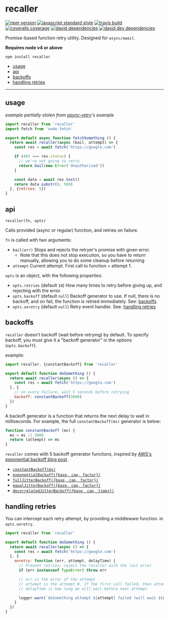recaller
===

[![npm version](https://img.shields.io/npm/v/recaller.svg?style=flat-square)](https://npmjs.com/package/recaller)
[![javascript standard style](https://img.shields.io/badge/code%20style-standard-blue.svg?style=flat-square)](http://standardjs.com/)
[![travis build](https://img.shields.io/travis/SEAPUNK/recaller/master.svg?style=flat-square)](https://travis-ci.org/SEAPUNK/recaller)
[![coveralls coverage](https://img.shields.io/coveralls/SEAPUNK/recaller.svg?style=flat-square)](https://coveralls.io/github/SEAPUNK/recaller)
[![david dependencies](https://david-dm.org/SEAPUNK/recaller.svg?style=flat-square)](https://david-dm.org/SEAPUNK/recaller)
[![david dev dependencies](https://david-dm.org/SEAPUNK/recaller/dev-status.svg?style=flat-square)](https://david-dm.org/SEAPUNK/recaller)


Promise-based function retry utility. Designed for `async/await`.

**Requires node v4 or above**

`npm install recaller`

- [usage](#usage)
- [api](#api)
- [backoffs](#backoffs)
- [handling retries](#handling-retries)

---

usage
---

*example partially stolen from [async-retry](https://github.com/zeit/async-retry)'s example*

```js
import recaller from 'recaller'
import fetch from 'node-fetch'

export default async function fetchSomething () {
  return await recaller(async (bail, attempt) => {
    const res = await fetch('https://google.com')

    if (403 === res.status) {
      // we're not going to retry
      return bail(new Error('Unauthorized'))
    }

    const data = await res.text()
    return data.substr(0, 500)
  }, {retries: 5})
}
```


api
---

`recaller(fn, opts)`

Calls provided (async or regular) function, and retries on failure.

`fn` is called with two arguments:
- `bail(err)` Stops and rejects the retryer's promise with given error.
    + Note that this does not stop execution, so you have to return manually, allowing you to do some cleanup before returning
- `attempt` Current attempt. First call to function = attempt 1.

`opts` is an object, with the following properties:

- `opts.retries` (default `10`) How many times to retry before giving up, and rejecting with the error.
- `opts.backoff` (default `null`) Backoff generator to use. If null, there is no backoff, and on fail, the function is retried immediately. See: [backoffs](#backoffs)
- `opts.onretry` (default `null`) Retry event handler. See: [handling retries](#handling-retries)

backoffs
---

`recaller` doesn't backoff (wait before retrying) by default. To specify backoff, you must give it a "backoff generator" in the options (`opts.backoff`).

example:

```js
import recaller, {constantBackoff} from 'recaller'

export default function doSomething () {
  return await recaller(async () => {
    const res = await fetch('https://google.com')
  }, {
    // on every failure, wait 5 seconds before retrying
    backoff: constantBackoff(5000)
  })
}
```

A backoff generator is a function that returns the next delay to wait in milliseconds. For example, the full `constantBackoff(ms)` generator is below:

```js
function constantBackoff (ms) {
  ms = ms || 5000
  return (attempt) => ms
}
```

`recaller` comes with 5 backoff generator functions, inspired by [AWS's exponential backoff blog post](https://www.awsarchitectureblog.com/2015/03/backoff.html).

- [`constantBackoff(ms)`](https://github.com/SEAPUNK/recaller/blob/56f9d7b29a0459e1c4f4d40b1de9cd53be589405/lib/index.js#L86-L97)
- [`exponentialBackoff({base, cap, factor})`](https://github.com/SEAPUNK/recaller/blob/56f9d7b29a0459e1c4f4d40b1de9cd53be589405/lib/index.js#L99-L123)
- [`fullJitterBackoff({base, cap, factor})`](https://github.com/SEAPUNK/recaller/blob/56f9d7b29a0459e1c4f4d40b1de9cd53be589405/lib/index.js#L125-L136)
- [`equalJitterBackoff({base, cap, factor})`](https://github.com/SEAPUNK/recaller/blob/56f9d7b29a0459e1c4f4d40b1de9cd53be589405/lib/index.js#L138-L153)
- [`decorrelatedJitterBackoff({base, cap, times})`](https://github.com/SEAPUNK/recaller/blob/56f9d7b29a0459e1c4f4d40b1de9cd53be589405/lib/index.js#L154-L178)

handling retries
---

You can intercept each retry attempt, by providing a middleware function. in `opts.onretry`.

```js
import recaller from 'recaller'

export default function doSomething () {
  return await recaller(async () => {
    const res = await fetch('https://google.com')
  }, {
    onretry: function (err, attempt, delayTime) {
      // Prevent retries; reject the recaller with the last error
      if (err instanceof TypeError) throw err

      // err is the error of the attempt
      // attempt is the attempt #. If the first call failed, then attempt = 1.
      // delayTime is how long we will wait before next attempt.

      logger.warn(`doSomething attempt ${attempt} failed (will wait ${delayTime} ms before trying again: ${err.stack}`)
    }
  })
}
```
